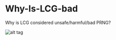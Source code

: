 # Why-Is-LCG-bad
Why is LCG considered unsafe/harmful/bad PRNG?

![alt tag](https://raw.githubusercontent.com/g34r/Why-Is-LCG-bad/branch/master/crand_danger.png)
